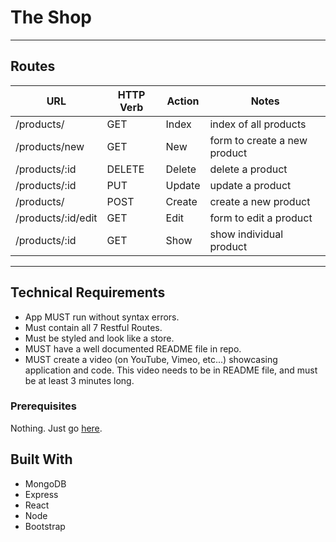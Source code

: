 # The Shop
***
## Routes

|        URL         | HTTP Verb | Action |  	       Notes            |
| ------------------ | --------- | ------ | ---------------------------- |
| /products/         | GET       | Index  | index of all products        |
| /products/new      | GET       | New    | form to create a new product |
| /products/:id      | DELETE    | Delete | delete a product             |
| /products/:id      | PUT       | Update | update a product             |
| /products/         | POST      | Create | create a new product         |
| /products/:id/edit | GET       | Edit   | form to edit a product       |
| /products/:id      | GET       | Show   | show individual product      |

***
## Technical Requirements

- App MUST run without syntax errors.
- Must contain all 7 Restful Routes.
- Must be styled and look like a store.
- MUST have a well documented README file in repo. 
- MUST create a video (on YouTube, Vimeo, etc...) showcasing application and code. This video needs to be in README file, and must be at least 3 minutes long.
 
### Prerequisites

Nothing. Just go [here](https://ps-the-shop.herokuapp.com/products/).

## Built With

- MongoDB
- Express
- React
- Node
- Bootstrap
